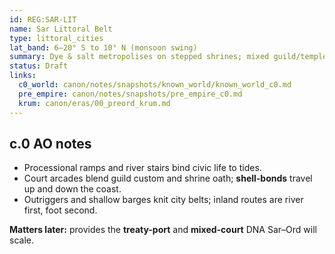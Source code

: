```yaml
---
id: REG:SAR-LIT
name: Sar Littoral Belt
type: littoral_cities
lat_band: 6–20° S to 10° N (monsoon swing)
summary: Dye & salt metropolises on stepped shrines; mixed guild/temple courts; refugee memory from Krum.
status: Draft
links:
  c0_world: canon/notes/snapshots/known_world/known_world_c0.md
  pre_empire: canon/notes/snapshots/pre_empire_c0.md
  krum: canon/eras/00_preord_krum.md
---
```


## c.0 AO notes
- Processional ramps and river stairs bind civic life to tides.  
- Court arcades blend guild custom and shrine oath; **shell-bonds** travel up and down the coast.  
- Outriggers and shallow barges knit city belts; inland routes are river first, foot second.

**Matters later:** provides the **treaty-port** and **mixed-court** DNA Sar–Ord will scale.
